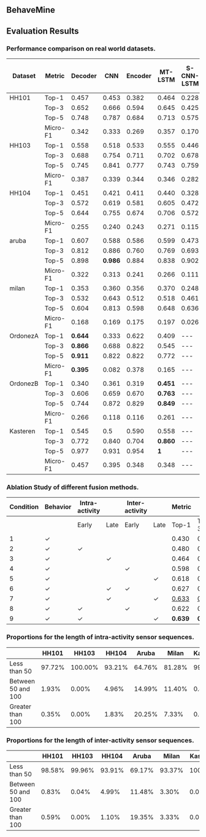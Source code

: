 ## BehaveMine




## Evaluation Results

### Performance comparison on real world datasets. 

| Dataset | Metric | Decoder | CNN | Encoder | MT-LSTM | S-CNN-LSTM | S-MT-CNN-LSTM | BehaveMine |
| --- | --- | --- | --- | --- | --- | --- | --- | --- |  
| HH101 | Top-1 | 0.457 | 0.453 | 0.382 | 0.464 | 0.228 | 0.356 | **0.639** |
|       | Top-3 | 0.652 | 0.666 | 0.594 | 0.645 | 0.425 | 0.518 | **0.813** |
|       | Top-5 | 0.748 | 0.787 | 0.684 | 0.713 | 0.575 | 0.593 | **0.878** |
|       | Micro-F1 | 0.342 | 0.333 | 0.269 | 0.357 | 0.170 | 0.192 | **0.476** |
| HH103 | Top-1 | 0.558 | 0.518 | 0.533 | 0.555 | 0.446 | 0.453 | **0.760** |
|       | Top-3 | 0.688 | 0.754 | 0.711 | 0.702 | 0.678 | 0.564 | **0.870** |
|       | Top-5 | 0.745 | 0.841 | 0.777 | 0.743 | 0.759 | 0.682 | **0.891** |
|       | Micro-F1 | 0.387 | 0.339 | 0.344 | 0.346 | 0.282 | 0.251 | **0.541** |
| HH104 | Top-1 | 0.451 | 0.421 | 0.411 | 0.440 | 0.328 | 0.368 | **0.672** |
|       | Top-3 | 0.572 | 0.619 | 0.581 | 0.605 | 0.472 | 0.483 | **0.788** |
|       | Top-5 | 0.644 | 0.755 | 0.674 | 0.706 | 0.572 | 0.618 | **0.827** |
|       | Micro-F1 | 0.255 | 0.240 | 0.243 | 0.271 | 0.115 | 0.178 | **0.420** |
| aruba | Top-1 | 0.607 | 0.588 | 0.586 | 0.599 | 0.473 | 0.571 | **0.780** |
|       | Top-3 | 0.812 | 0.886 | 0.760 | 0.769 | 0.693 | 0.773 | **0.830** |
|       | Top-5 | 0.898 | **0.986** | 0.884 | 0.838 | 0.902 | 0.904 | 0.880 |
|       | Micro-F1 | 0.322 | 0.313 | 0.241 | 0.266 | 0.111 | 0.241 | **0.42**2 |
| milan | Top-1 | 0.353 | 0.360 | 0.356 | 0.370 | 0.248 | 0.335 | **0.652** |
|       | Top-3 | 0.532 | 0.643 | 0.512 | 0.518 | 0.461 | 0.482 | **0.785** |
|       | Top-5 | 0.604 | 0.813 | 0.598 | 0.648 | 0.636 | 0.565 | **0.850** |
|       | Micro-F1 | 0.168 | 0.169 | 0.175 | 0.197 | 0.026 | 0.119 | **0.376** |
| OrdonezA | Top-1 | **0.644** | 0.333 | 0.622 | 0.409 | --- | --- | 0.6 |
|       | Top-3 | **0.866** | 0.688 | 0.822 | 0.545 | --- | --- | 0.822 |
|       | Top-5 | **0.911** | 0.822 | 0.822 | 0.772 | --- | --- | 0.822 |
|       | Micro-F1 | **0.395** | 0.082 | 0.378 | 0.165 | --- | --- | 0.370 |
| OrdonezB | Top-1 | 0.340 | 0.361 | 0.319 | **0.451** | --- | --- | 0.446 |
|       | Top-3 | 0.606 | 0.659 | 0.670 | **0.763** | --- | --- | 0.680 |
|       | Top-5 | 0.744 | 0.872 | 0.829 | **0.849** | --- | --- | 0.829 |
|       | Micro-F1 | 0.266 | 0.118 | 0.116 | 0.261 | --- | --- | **0.438** |
| Kasteren | Top-1 | 0.545 | 0.5 | 0.590 | 0.558 | --- | --- | **0.613** |
|       | Top-3 | 0.772 | 0.840 | 0.704 | **0.860** | --- | --- | 0.818 |
|       | Top-5 | 0.977 | 0.931 | 0.954 | **1** | --- | --- | 0.954 |
|       | Micro-F1 | 0.457 | 0.395 | 0.348 | 0.348 | --- | --- | **0.461** |

### Ablation Study of different fusion methods. 
| Condition | Behavior | Intra-activity | | Inter-activity | | Metric |   |   |   |
|-----------|----------|-------|---------|-------|---------|--------|---|---|---|
|           |          | Early | Late | Early | Late | Top-1 | Top-3 | Top-5 | Micro-F1 |
| 1         | ✓        |       |      |       |      | 0.430 | 0.629 | 0.697 | 0.336    |
| 2         | ✓        | ✓     |      |       |      | 0.480 | 0.663 | 0.739 | 0.403    |
| 3         | ✓        |       | ✓    |       |      | 0.464 | 0.651 | 0.713 | 0.325    |
| 4         | ✓        |       |      | ✓     |      | 0.598 | 0.719 | 0.759 | 0.384    |
| 5         | ✓        |       |      |       | ✓    | 0.618 | 0.787 | 0.837 | 0.453    |
| 6         | ✓        |       | ✓    | ✓     |      | 0.627 | 0.775 | 0.825 | 0.444    |
| 7         | ✓        |       | ✓    |       | ✓    | <u>0.633</u> | <u>0.809</u> | <u>0.861</u> | <u>0.470</u> |
| 8         | ✓        | ✓     |      | ✓     |      | 0.622 | 0.775 | 0.847 | 0.442    |
| 9         | ✓        | ✓     |      |       | ✓    | **0.639** | **0.813** | **0.878** | **0.476** |


### Proportions for the length of intra-activity sensor sequences. 
|  | HH101 | HH103 | HH104 | Aruba | Milan | Kasteren | OrdonezA | OrdonezB |
| --- | --- | --- | --- | --- | --- | --- | --- | --- |
| Less than 50 | 97.72% | 100.00% | 93.21% | 64.76% | 81.28% | 99.59% | 100.00% | 100.00% |
| Between 50 and 100 | 1.93% | 0.00% | 4.96% | 14.99% | 11.40% | 0.41% | 0.00% | 0.00% |
| Greater than 100 | 0.35% | 0.00% | 1.83% | 20.25% | 7.33% | 0.00% | 0.00% | 0.00% |


### Proportions for the length of inter-activity sensor sequences. 
|  | HH101 | HH103 | HH104 | Aruba | Milan | Kasteren | OrdonezA | OrdonezB |
| --- | --- | --- | --- | --- | --- | --- | --- | --- |
| Less than 50 | 98.58% | 99.96% | 93.91% | 69.17% | 93.37% | 100.00% | 100.00% | 100.00% |
| Between 50 and 100 | 0.83% | 0.04% | 4.99% | 11.48% | 3.30% | 0.00% | 0.00% | 0.00% |
| Greater than 100 | 0.59% | 0.00% | 1.10% | 19.35% | 3.33% | 0.00% | 0.00% | 0.00% |
